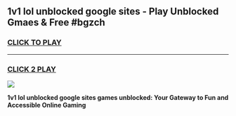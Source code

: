 
## 1v1 lol unblocked google sites - Play Unblocked Gmaes & Free #bgzch
<h3>
<a href="https://news.freeplayer.one?title=1v1_lol_unblocked_google_sites&ref=24F">CLICK TO PLAY</a></h3>
<hr>

<h3>
<a href="https://news.freeplayer.one?title=1v1_lol_unblocked_google_sites&ref=24F">CLICK 2 PLAY</a>
  
</h3>

<a href="https://news.freeplayer.one?title=1v1_lol_unblocked_google_sites&ref=24F/"><img src="https://clearcache.store/games.png"></a>


**1v1 lol unblocked google sites games unblocked: Your Gateway to Fun and Accessible Online Gaming**
